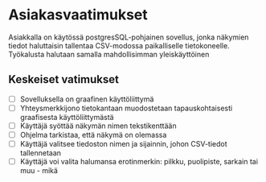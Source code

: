 # Asiakasvaatimukset

Asiakkalla on käytössä postgresSQL-pohjainen sovellus, jonka näkymien tiedot haluttaisin tallentaa CSV-modossa paikalliselle tietokoneelle. Työkalusta halutaan samalla mahdollisimman yleiskäyttöinen

## Keskeiset vatimukset
- [ ] Sovelluksella on graafinen käyttöliittymä
- [ ] Yhteysmerkkijono tietokantaan muodostetaan tapauskohtaisesti graafisesta käyttöliittymästä
- [ ] Käyttäjä syöttää näkymän nimen tekstikenttään
- [ ] Ohjelma tarkistaa, että näkymä on olemassa
- [ ]  Käyttäjä valitsee tiedoston nimen ja sijainnin, johon CSV-tiedot tallennetaan
- [ ]  Käyttäjä voi valita halumansa erotinmerkin: pilkku, puolipiste, sarkain tai muu - mikä
